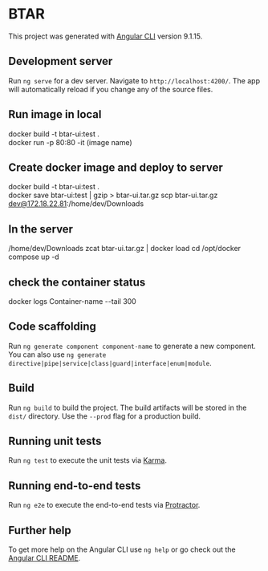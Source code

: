 # BTAR

This project was generated with [Angular CLI](https://github.com/angular/angular-cli) version 9.1.15.

## Development server

Run `ng serve` for a dev server. Navigate to `http://localhost:4200/`. The app will automatically reload if you change any of the source files.
## Run image in local
docker build -t btar-ui:test .	
docker run -p 80:80 -it (image name)
## Create docker image and deploy to server
docker build -t btar-ui:test .	
docker save btar-ui:test | gzip > btar-ui.tar.gz
scp btar-ui.tar.gz dev@172.18.22.81:/home/dev/Downloads
## In the server
/home/dev/Downloads zcat btar-ui.tar.gz | docker load
cd /opt/docker compose up -d
## check the container status
docker logs Container-name --tail 300

## Code scaffolding

Run `ng generate component component-name` to generate a new component. You can also use `ng generate directive|pipe|service|class|guard|interface|enum|module`.

## Build

Run `ng build` to build the project. The build artifacts will be stored in the `dist/` directory. Use the `--prod` flag for a production build.

## Running unit tests

Run `ng test` to execute the unit tests via [Karma](https://karma-runner.github.io).

## Running end-to-end tests

Run `ng e2e` to execute the end-to-end tests via [Protractor](http://www.protractortest.org/).

## Further help

To get more help on the Angular CLI use `ng help` or go check out the [Angular CLI README](https://github.com/angular/angular-cli/blob/master/README.md).
